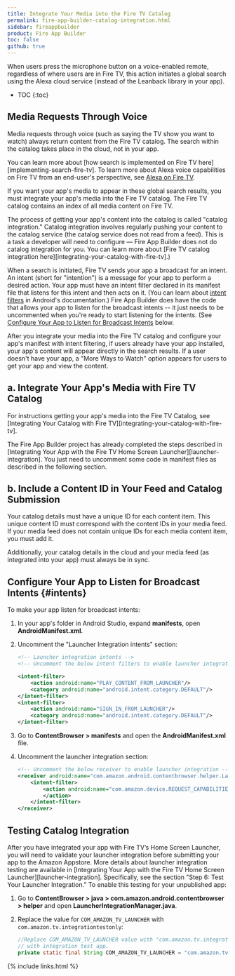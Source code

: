 ```yaml
---
title: Integrate Your Media into the Fire TV Catalog
permalink: fire-app-builder-catalog-integration.html
sidebar: fireappbuilder
product: Fire App Builder
toc: false
github: true
---
```


When users press the microphone button on a voice-enabled remote, regardless of where users are in Fire TV, this action initiates a global search using the Alexa cloud service (instead of the Leanback library in your app).

* TOC
{:toc}

## Media Requests Through Voice

Media requests through voice (such as saying the TV show you want to watch) always return content from the Fire TV catalog. The search within the catalog takes place in the cloud, not in your app. 

You can learn more about [how search is implemented on Fire TV here][implementing-search-fire-tv]. To learn more about Alexa voice capabilities on Fire TV from an end-user's perspective, see [Alexa on Fire TV](https://www.amazon.com/gp/help/customer/display.html?nodeId=201859020).

If you want your app's media to appear in these global search results, you must integrate your app's media into the Fire TV catalog. The Fire TV catalog contains an index of all media content on Fire TV. 

The process of getting your app's content into the catalog is called "catalog integration." Catalog integration involves regularly pushing your content to the catalog service (the catalog service does not read from a feed). This is a task a developer will need to configure &mdash; Fire App Builder does not do catalog integration for you. You can learn more about [Fire TV catalog integration here][integrating-your-catalog-with-fire-tv].)

When a search is initiated, Fire TV sends your app a broadcast for an intent. An intent (short for "intention") is a message for your app to perform a desired action. Your app must have an intent filter declared in its manifest file that listens for this intent and then acts on it. (You can learn about [intent filters](https://developer.android.com/guide/topics/manifest/manifest-intro.html#ifs) in Android's documentation.) Fire App Builder does have the code that allows your app to listen for the broadcast intents -- it just needs to be uncommented when you're ready to start listening for the intents. (See [Configure Your App to Listen for Broadcast Intents](#intents) below.

After you integrate your media into the Fire TV catalog and configure your app's manifest with intent filtering, if users already have your app installed, your app's content will appear directly in the search results. If a user doesn't have your app, a "More Ways to Watch" option appears for users to get your app and view the content.


## a. Integrate Your App's Media with Fire TV Catalog

For instructions getting your app's media into the Fire TV Catalog, see [Integrating Your Catalog with Fire TV][integrating-your-catalog-with-fire-tv].

The Fire App Builder project has already completed the steps described in [Integrating Your App with the Fire TV Home Screen Launcher][launcher-integration]. You just need to uncomment some code in manifest files as described in the following section.

## b. Include a Content ID in Your Feed and Catalog Submission

Your catalog details must have a unique ID for each content item. This unique content ID must correspond with the content IDs in your media feed. If your media feed does not contain unique IDs for each media content item, you must add it. 

Additionally, your catalog details in the cloud and your media feed (as integrated into your app) must always be in sync.

## Configure Your App to Listen for Broadcast Intents {#intents}

To make your app listen for broadcast intents:

1.  In your app's folder in Android Studio, expand **manifests**, open **AndroidManifest.xml**. 
2.  Uncomment the "Launcher Integration intents" section:
    
    ```xml
    <!-- Launcher integration intents -->
    <!-- Uncomment the below intent filters to enable launcher integration -->
    
    <intent-filter>
        <action android:name="PLAY_CONTENT_FROM_LAUNCHER"/>
        <category android:name="android.intent.category.DEFAULT"/>
    </intent-filter>
    <intent-filter>
        <action android:name="SIGN_IN_FROM_LAUNCHER"/>
        <category android:name="android.intent.category.DEFAULT"/>
    </intent-filter>
    ```
    
3.  Go to **ContentBrowser > manifests** and open the **AndroidManifest.xml** file.
4.  Uncomment the launcher integration section:
    
    ```xml
    <!-- Uncomment the below receiver to enable launcher integration -->
    <receiver android:name="com.amazon.android.contentbrowser.helper.LauncherIntegrationBroadcastReceiver" >
        <intent-filter>
            <action android:name="com.amazon.device.REQUEST_CAPABILITIES" >
            </action>
        </intent-filter>
    </receiver>
    ```

## Testing Catalog Integration

After you have integrated your app with Fire TV’s Home Screen Launcher, you will need to validate your launcher integration before submitting your app to the Amazon Appstore. More details about launcher integration testing are available in [Integrating Your App with the Fire TV Home Screen Launcher][launcher-integration]. Specifically, see the section "Step 6: Test Your Launcher Integration." To enable this testing for your unpublished app:

1.  Go to **ContentBrowser > java > com.amazon.android.contentbrowser > helper** and open **LauncherIntegrationManager.java**.
2.  Replace the value for `COM_AMAZON_TV_LAUNCHER` with `com.amazon.tv.integrationtestonly`:

    ```java
    //Replace COM_AMAZON_TV_LAUNCHER value with "com.amazon.tv.integrationtestonly" when testing
    // with integration test app.
    private static final String COM_AMAZON_TV_LAUNCHER = "com.amazon.tv.integrationtestonly";
    ```

{% include links.html %}

